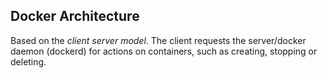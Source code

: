 ## Docker Architecture

Based on the *client server model*. The client requests the server/docker daemon
(dockerd) for actions on containers, such as creating, stopping or deleting.

